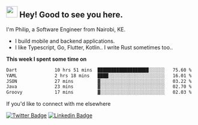 <h2><img src="https://slackmojis.com/emojis/3643-cool-doge/download" width="30"/> Hey! Good to see you here.</h2>

<p>I'm Philip, a Software Engineer from Nairobi, KE. 

- I build mobile and backend applications.
- I like Typescript, Go, Flutter, Kotlin.. I write Rust sometimes too..</p>

**This week I spent some time on**
<!--START_SECTION:waka-->

```txt
Dart              10 hrs 51 mins  ███████████████████░░░░░░   75.60 %
YAML              2 hrs 18 mins   ████░░░░░░░░░░░░░░░░░░░░░   16.01 %
JSON              27 mins         ▓░░░░░░░░░░░░░░░░░░░░░░░░   03.22 %
Java              23 mins         ▓░░░░░░░░░░░░░░░░░░░░░░░░   02.70 %
Groovy            17 mins         ▓░░░░░░░░░░░░░░░░░░░░░░░░   02.03 %
```

<!--END_SECTION:waka-->

If you'd like to connect with me elsewhere

[![Twitter Badge](https://img.shields.io/badge/-Twitter-1ca0f1?style=flat-square&labelColor=1ca0f1&logo=twitter&logoColor=white&link=https://twitter.com/_diogorodrigues)](https://twitter.com/kimathiphil)  [![Linkedin Badge](https://img.shields.io/badge/-LinkedIn-blue?style=flat-square&logo=Linkedin&logoColor=white&link=https://www.linkedin.com/in/philip-kimathi-2604a9114/)](https://www.linkedin.com/in/philip-kimathi-2604a9114/)
